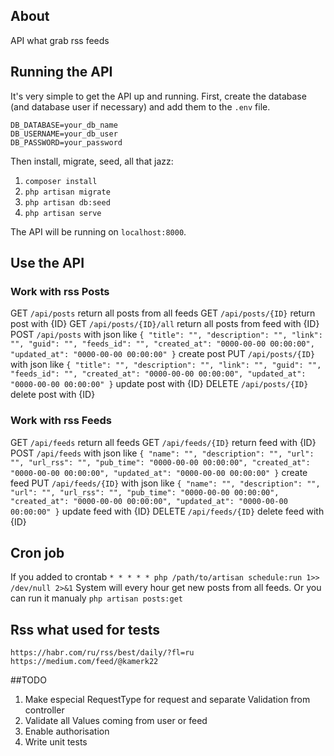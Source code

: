 
## About

API what grab rss feeds


## Running the API

It's very simple to get the API up and running. First, create the database (and database
user if necessary) and add them to the `.env` file.

```
DB_DATABASE=your_db_name
DB_USERNAME=your_db_user
DB_PASSWORD=your_password
```

Then install, migrate, seed, all that jazz:

1. `composer install`
2. `php artisan migrate`
3. `php artisan db:seed`
4. `php artisan serve`

The API will be running on `localhost:8000`.

## Use the API

### Work with rss Posts
GET `/api/posts` return all posts from all feeds
GET `/api/posts/{ID}` return post with {ID}
GET `/api/posts/{ID}/all` return all posts from feed with {ID}
POST `/api/posts` with json like 
`{
    "title": "",
    "description": "",
    "link": "",
    "guid": "",
    "feeds_id": "",
	"created_at": "0000-00-00 00:00:00",
	"updated_at": "0000-00-00 00:00:00"
}`
create post
PUT `/api/posts/{ID}` with json like 
`{
    "title": "",
    "description": "",
    "link": "",
    "guid": "",
    "feeds_id": "",
	"created_at": "0000-00-00 00:00:00",
	"updated_at": "0000-00-00 00:00:00"
}`
update post with {ID}
DELETE `/api/posts/{ID}` delete post with {ID}

### Work with rss Feeds
GET `/api/feeds` return all feeds
GET `/api/feeds/{ID}` return feed with {ID}
POST `/api/feeds` with json like 
`{
    "name": "",
    "description": "",
    "url": "",
    "url_rss": "",
    "pub_time": "0000-00-00 00:00:00",
	"created_at": "0000-00-00 00:00:00",
	"updated_at": "0000-00-00 00:00:00"
}`
create feed
PUT `/api/feeds/{ID}` with json like 
`{
    "name": "",
    "description": "",
    "url": "",
    "url_rss": "",
    "pub_time": "0000-00-00 00:00:00",
	"created_at": "0000-00-00 00:00:00",
	"updated_at": "0000-00-00 00:00:00"
}`
update feed with {ID}
DELETE `/api/feeds/{ID}` delete feed with {ID}

## Cron job

If you added to crontab `* * * * * php /path/to/artisan schedule:run 1>> /dev/null 2>&1` System will every hour get new posts from all feeds.
Or you can run it manualy `php artisan posts:get`

## Rss what used for tests
`https://habr.com/ru/rss/best/daily/?fl=ru`
`https://medium.com/feed/@kamerk22`


##TODO
1. Make especial RequestType for request and separate Validation from controller
2. Validate all Values coming from user or feed
3. Enable authorisation
4. Write unit tests